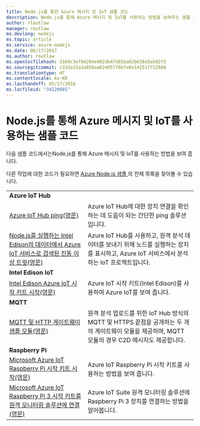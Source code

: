 ```yaml
---
title: Node.js를 통한 Azure 메시지 및 IoT 샘플 코드
description: Node.js를 통해 Azure 메시지 및 IoT를 사용하는 방법을 보여주는 샘플 코드
author: rloutlaw
manager: routlaw
ms.devlang: nodejs
ms.topic: article
ms.service: azure-nodejs
ms.date: 06/17/2017
ms.author: routlaw
ms.openlocfilehash: 3169c3ef0d204e902db47d81ba02b638a5eb02f5
ms.sourcegitcommit: c332a32a1a850aa62405776bfe0e14251f722888
ms.translationtype: HT
ms.contentlocale: ko-KR
ms.lasthandoff: 05/17/2018
ms.locfileid: "34220685"
---
```

# <a name="sample-code-for-using-azure-messaging-and-iot-with-nodejs"></a>Node.js를 통해 Azure 메시지 및 IoT를 사용하는 샘플 코드

다음 샘플 코드에서는Node.js를 통해 Azure 메시지 및 IoT를 사용하는 방법을 보여 줍니다.

다른 작업에 대한 코드가 필요하면 [Azure Node.js 샘플 ](https://azure.microsoft.com/resources/samples/?term=nodejs)의 전체 목록을 찾아볼 수 있습니다.

| | |
|---|---|
| **Azure IoT Hub** ||
| [Azure IoT Hub ping(영문)](https://github.com/Azure-Samples/iot-hub-node-ping) | Azure IoT Hub에 대한 장치 연결을 확인하는 데 도움이 되는 간단한 ping 솔루션입니다. |
| [Node.js를 실행하는 Intel Edison의 데이터에서 Azure IoT 서비스로 검색된 진동 이상 트윗(영문)](https://azure.microsoft.com/resources/samples/iot-hub-nodejs-intel-edison-vibration-anomaly-detection/) | Azure IoT Hub를 사용하고, 원격 분석 데이터를 보내기 위해 노드를 실행하는 장치를 표시하고, Azure IoT 서비스에서 분석하는 IoT 프로젝트입니다. |
| **Intel Edison IoT** ||
| [Intel Edison Azure IoT 시작 키트 시작(영문)](https://github.com/Azure-Samples/iot-hub-node-intel-edison-getstartedkit) | Azure IoT 시작 키트(Intel Edison)를 사용하여 Azure IoT를 보여 줍니다. |
| **MQTT** ||
| [MQTT 및 HTTP 게이트웨이 샘플 모듈(영문)](https://github.com/Azure-Samples/iot-gateway-mqtt-http) | 원격 분석 업로드를 위한 IoT Hub 방식의 MQTT 및 HTTPS 끝점을 공개하는 두 개의 게이트웨이 모듈을 제공하며, MQTT 모듈의 경우 C2D 메시지도 제공합니다. |
| **Raspberry Pi** ||
| [Microsoft Azure IoT Raspberry Pi 시작 키트 시작(영문)](https://github.com/Azure-Samples/iot-hub-node-raspberrypi-getting-started) | Azure IoT Raspberry Pi 시작 키트를 사용하는 방법을 보여 줍니다. |
| [Microsoft Azure IoT Raspberry Pi 3 시작 키트를 원격 모니터링 솔루션에 연결(영문)](https://azure.microsoft.com/resources/samples/iot-remote-monitoring-node-raspberrypi-getstartedkit/) | Azure IoT Suite 원격 모니터링 솔루션에 Raspberry Pi 3 장치를 연결하는 방법을 알아봅니다. |
